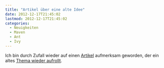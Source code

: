 ```yaml
---
title: "Artikel über eine alte Idee"
date: 2012-12-17T21:45:02
lastmod: 2012-12-17T21:45:02
categories:
  - Neuigkeiten
  - Maven
  - Ant
  - Ivy
---
```

Ich bin durch Zufall wieder auf einen <a href="http://blog.lexspoon.org/2012/12/recursive-maven-considered-harmful.html"  
title="http://blog.lexspoon.org/2012/12/recursive-maven-considered-harmful.html">Artikel</a> aufmerksam geworden, 
der ein altes <a href="http://miller.emu.id.au/pmiller/books/rmch/"  title="Recursive Make Conisdered Harmful.">Thema wieder aufrollt</a>. 

